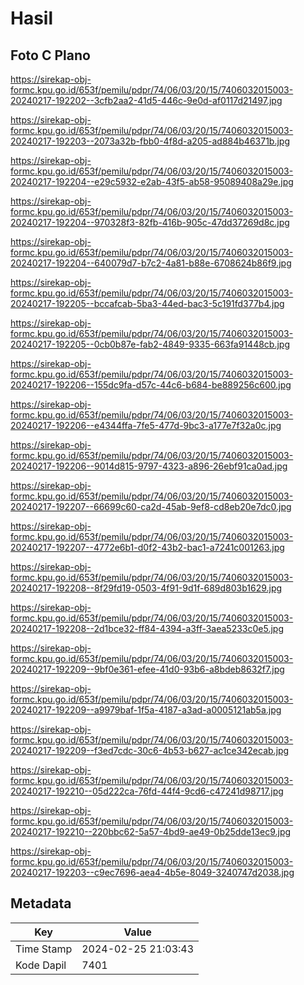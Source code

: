 # Hasil

## Foto C Plano

https://sirekap-obj-formc.kpu.go.id/653f/pemilu/pdpr/74/06/03/20/15/7406032015003-20240217-192202--3cfb2aa2-41d5-446c-9e0d-af0117d21497.jpg

https://sirekap-obj-formc.kpu.go.id/653f/pemilu/pdpr/74/06/03/20/15/7406032015003-20240217-192203--2073a32b-fbb0-4f8d-a205-ad884b46371b.jpg

https://sirekap-obj-formc.kpu.go.id/653f/pemilu/pdpr/74/06/03/20/15/7406032015003-20240217-192204--e29c5932-e2ab-43f5-ab58-95089408a29e.jpg

https://sirekap-obj-formc.kpu.go.id/653f/pemilu/pdpr/74/06/03/20/15/7406032015003-20240217-192204--970328f3-82fb-416b-905c-47dd37269d8c.jpg

https://sirekap-obj-formc.kpu.go.id/653f/pemilu/pdpr/74/06/03/20/15/7406032015003-20240217-192204--640079d7-b7c2-4a81-b88e-6708624b86f9.jpg

https://sirekap-obj-formc.kpu.go.id/653f/pemilu/pdpr/74/06/03/20/15/7406032015003-20240217-192205--bccafcab-5ba3-44ed-bac3-5c191fd377b4.jpg

https://sirekap-obj-formc.kpu.go.id/653f/pemilu/pdpr/74/06/03/20/15/7406032015003-20240217-192205--0cb0b87e-fab2-4849-9335-663fa91448cb.jpg

https://sirekap-obj-formc.kpu.go.id/653f/pemilu/pdpr/74/06/03/20/15/7406032015003-20240217-192206--155dc9fa-d57c-44c6-b684-be889256c600.jpg

https://sirekap-obj-formc.kpu.go.id/653f/pemilu/pdpr/74/06/03/20/15/7406032015003-20240217-192206--e4344ffa-7fe5-477d-9bc3-a177e7f32a0c.jpg

https://sirekap-obj-formc.kpu.go.id/653f/pemilu/pdpr/74/06/03/20/15/7406032015003-20240217-192206--9014d815-9797-4323-a896-26ebf91ca0ad.jpg

https://sirekap-obj-formc.kpu.go.id/653f/pemilu/pdpr/74/06/03/20/15/7406032015003-20240217-192207--66699c60-ca2d-45ab-9ef8-cd8eb20e7dc0.jpg

https://sirekap-obj-formc.kpu.go.id/653f/pemilu/pdpr/74/06/03/20/15/7406032015003-20240217-192207--4772e6b1-d0f2-43b2-bac1-a7241c001263.jpg

https://sirekap-obj-formc.kpu.go.id/653f/pemilu/pdpr/74/06/03/20/15/7406032015003-20240217-192208--8f29fd19-0503-4f91-9d1f-689d803b1629.jpg

https://sirekap-obj-formc.kpu.go.id/653f/pemilu/pdpr/74/06/03/20/15/7406032015003-20240217-192208--2d1bce32-ff84-4394-a3ff-3aea5233c0e5.jpg

https://sirekap-obj-formc.kpu.go.id/653f/pemilu/pdpr/74/06/03/20/15/7406032015003-20240217-192209--9bf0e361-efee-41d0-93b6-a8bdeb8632f7.jpg

https://sirekap-obj-formc.kpu.go.id/653f/pemilu/pdpr/74/06/03/20/15/7406032015003-20240217-192209--a9979baf-1f5a-4187-a3ad-a0005121ab5a.jpg

https://sirekap-obj-formc.kpu.go.id/653f/pemilu/pdpr/74/06/03/20/15/7406032015003-20240217-192209--f3ed7cdc-30c6-4b53-b627-ac1ce342ecab.jpg

https://sirekap-obj-formc.kpu.go.id/653f/pemilu/pdpr/74/06/03/20/15/7406032015003-20240217-192210--05d222ca-76fd-44f4-9cd6-c47241d98717.jpg

https://sirekap-obj-formc.kpu.go.id/653f/pemilu/pdpr/74/06/03/20/15/7406032015003-20240217-192210--220bbc62-5a57-4bd9-ae49-0b25dde13ec9.jpg

https://sirekap-obj-formc.kpu.go.id/653f/pemilu/pdpr/74/06/03/20/15/7406032015003-20240217-192203--c9ec7696-aea4-4b5e-8049-3240747d2038.jpg


## Metadata

| Key        | Value               |
| ---------- | ------------------- |
| Time Stamp | 2024-02-25 21:03:43 |
| Kode Dapil | 7401                |



